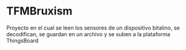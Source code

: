 # TFMBruxism
Proyecto en el cual se leen los sensores de un dispositivo bitalino, se decodifican, se guardan en un archivo y se suben a la plataforma ThingsBoard
